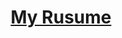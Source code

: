 <html>
  <head>
    <title>RESUME</title>
</html>
<body>
  <center>
    <h1>
      <u>My Rusume </u>
      </center>
    
